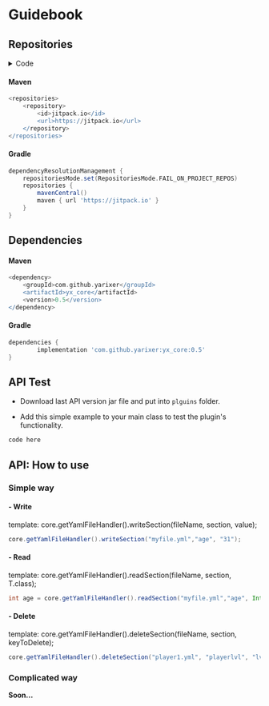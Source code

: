 # Guidebook

## Repositories

<details>
  <summary>Code</summary>

```js
public final class Main extends JavaPlugin {

    @Override
    public void onEnable() {
    
        //connect
        Yx_core core = Yx_core.getInstance();
        if (core == null) {
            getLogger().severe("Core plugin is not loaded! Disabling...");
            Bukkit.getPluginManager().disablePlugin(this);
            return;
        }

        //read
        int example1 = core.getYamlFileHandler()
                .readSection("testplugin1/myfile.yml", "age", Integer.class)
                .orElse(0);

        //write
        example1++;
        core.getYamlFileHandler().writeSection("testplugin1/myfile.yml", "age", example1);
		
        getLogger().info("TestPlugin1 enabled!");
    }
}
```

</details>

#### Maven

```gradle
<repositories>
	<repository>
	    <id>jitpack.io</id>
	    <url>https://jitpack.io</url>
	</repository>
</repositories>
```

#### Gradle

```gradle
dependencyResolutionManagement {
	repositoriesMode.set(RepositoriesMode.FAIL_ON_PROJECT_REPOS)
	repositories {
		mavenCentral()
		maven { url 'https://jitpack.io' }
	}
}
```

## Dependencies

#### Maven

```gradle
<dependency>
	<groupId>com.github.yarixer</groupId>
	<artifactId>yx_core</artifactId>
	<version>0.5</version>
</dependency>
```

#### Gradle

```gradle
dependencies {
	    implementation 'com.github.yarixer:yx_core:0.5'
}
```

## API Test

* Download last API version jar file and put into `plguins` folder.

* Add this simple example to your main class to test the plugin's functionality.

```gradle
code here
```

## API: How to use

### Simple way
#### - Write

template: core.getYamlFileHandler().writeSection(fileName, section, value);

```gradle
core.getYamlFileHandler().writeSection("myfile.yml","age", "31");
```


#### - Read

template: core.getYamlFileHandler().readSection(fileName, section, T.class);

```gradle
int age = core.getYamlFileHandler().readSection("myfile.yml","age", Integer.class).orElse(0);
```

#### - Delete

template: core.getYamlFileHandler().deleteSection(fileName, section, keyToDelete);

```gradle
core.getYamlFileHandler().deleteSection("player1.yml", "playerlvl", "lvl");
```


### Complicated way

__Soon...__